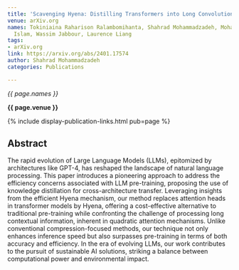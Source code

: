 ```yaml
---
title: 'Scavenging Hyena: Distilling Transformers into Long Convolution Models'
venue: arXiv.org
names: Tokiniaina Raharison Ralambomihanta, Shahrad Mohammadzadeh, Mohammad Sami Nur
  Islam, Wassim Jabbour, Laurence Liang
tags:
- arXiv.org
link: https://arxiv.org/abs/2401.17574
author: Shahrad Mohammadzadeh
categories: Publications

---
```


*{{ page.names }}*

**{{ page.venue }}**

{% include display-publication-links.html pub=page %}

## Abstract

The rapid evolution of Large Language Models (LLMs), epitomized by architectures like GPT-4, has reshaped the landscape of natural language processing. This paper introduces a pioneering approach to address the efficiency concerns associated with LLM pre-training, proposing the use of knowledge distillation for cross-architecture transfer. Leveraging insights from the efficient Hyena mechanism, our method replaces attention heads in transformer models by Hyena, offering a cost-effective alternative to traditional pre-training while confronting the challenge of processing long contextual information, inherent in quadratic attention mechanisms. Unlike conventional compression-focused methods, our technique not only enhances inference speed but also surpasses pre-training in terms of both accuracy and efficiency. In the era of evolving LLMs, our work contributes to the pursuit of sustainable AI solutions, striking a balance between computational power and environmental impact.